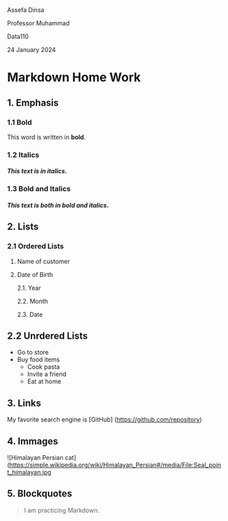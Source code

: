  Assefa Dinsa

 Professor Muhammad

 Data110
 
24 January 2024

# Markdown Home Work

## 1. Emphasis

### 1.1 Bold
 This word is written in **bold**.

### 1.2 Italics
#### *This text is in italics*.

### 1.3 Bold and Italics 
#### ***This text is both in bold and italics***.


## 2. Lists

### 2.1 Ordered Lists
1. Name of customer
  
2. Date of Birth

   2.1. Year
   
   2.2. Month
   
   2.3. Date

## 2.2 Unrdered Lists
- Go to store
- Buy food items
    - Cook pasta
    - Invite a friend
    - Eat at home

## 3. Links

My favorite search engine is [GitHub] (https://github.com/repository)

## 4. Immages

![Himalayan Persian cat](https://simple.wikipedia.org/wiki/Himalayan_Persian#/media/File:Seal_point_himalayan.jpg

## 5. Blockquotes

> I am practicing Markdown.
